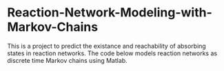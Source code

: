 # Reaction-Network-Modeling-with-Markov-Chains

This is a project to predict the existance and reachability of absorbing states 
in reaction networks. The code below models reaction networks as discrete time Markov chains using Matlab.
